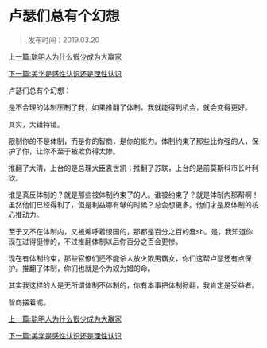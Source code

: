 # 卢瑟们总有个幻想

> 发布时间：2019.03.20  

[上一篇:聪明人为什么很少成为大赢家](/social/article102)  

[下一篇:美学是感性认识还是理性认识](/social/article104) 

卢瑟们总有个幻想：    

是不合理的体制压制了我，如果推翻了体制，我就能得到机会，就会变得更好。    

其实，大错特错。    

限制你的不是体制，而是你的智商，是你的能力。体制约束了那些比你强的人，保护了你，让你不至于被欺负得太惨。    

推翻了大清，上台的是总理大臣袁世凯；推翻了苏联，上台的是前莫斯科市长叶利钦。    

谁是真反体制的？就是那些被体制约束了的人。谁被约束了？就是体制内那帮啊！虽然他们已经得利了，但是利益哪有够的时候？总会想更多。他们才是反体制的核心推动力。  

至于又不在体制内，又被煽呼着恨国的，那都是百分之百的蠢sb。是，我知道你现在过得挺惨的，不过推翻体制以后你百分之百会更惨。    

现在有体制约束，那些官僚们还不能杀人放火欺男霸女，你们这帮卢瑟还有点保护。推翻了体制，你们也就是个为奴为娼的命。    

其实我这样的人是无所谓体制不体制的，你有本事把体制掀翻，我肯定是受益者。   

智商摆着呢。

[上一篇:聪明人为什么很少成为大赢家](/social/article102)  

[下一篇:美学是感性认识还是理性认识](/social/article104) 